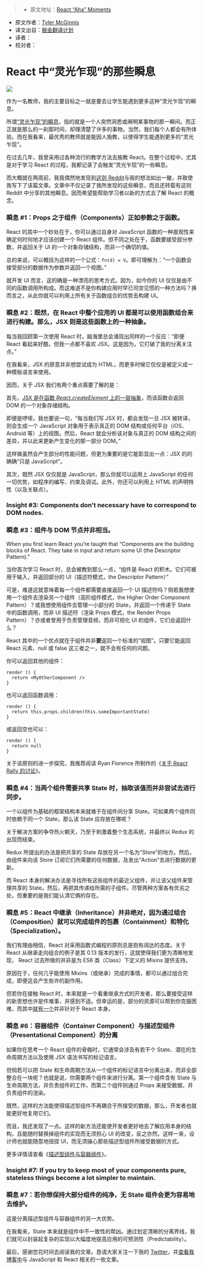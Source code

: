 > * 原文地址：[React “Aha” Moments](https://medium.freecodecamp.com/react-aha-moments-4b92bd36cc4e#.jxiocbkv5)
* 原文作者：[Tyler McGinnis](https://medium.freecodecamp.com/@tylermcginnis?source=post_header_lockup)
* 译文出自：[掘金翻译计划](https://github.com/xitu/gold-miner)
* 译者：
* 校对者：

# React 中“灵光乍现”的那些瞬息

<img class="progressiveMedia-noscript js-progressiveMedia-inner" src="https://cdn-images-1.medium.com/max/800/0*6nyVYm78oKNBrvd8.jpg">

作为一名教师，我的主要目标之一就是要去让学生能遇到更多这种“灵光乍现”的瞬息。

所谓[“灵光乍现”的瞬息](https://en.wikipedia.org/wiki/Eureka_effect)，指的就是一个人突然洞悉或阐明某事物的那一瞬间。而正正就是那么的一刹那时间，却理清楚了许多的事物。当然，我们每个人都会有所体验。而在我看来，最优秀的教师就是能因人施教，以使得学生能遇到更多的“灵光乍现”。

在过去几年，我曾采用过各种流行的教学方法去施教 React。在整个过程中，尤其是对于学习 React 的过程，我都记录了会触发“灵光乍现”的一些瞬息。

而大概就在两周前，我竟偶然地发现到[这则 Reddit](https://www.reddit.com/r/reactjs/comments/5gmywc/what_were_the_biggest_aha_moments_you_had_while/)与我的想法如出一辙，并致使我写下了该篇文章。文章中不仅记录了我所发现的这些瞬息，而且还转载有这则 Reddit 中分享的其他瞬息。因而希望能帮助学习者以新的方式去了解 React 的概念。

### 瞬息 #1：Props 之于组件（Components）正如参数之于函数。 ###

React 的其中一个妙处在于，你可以通过自身对 JavaScript 函数的一种直观性来确定何时何地才应该创建一个 React 组件。但不同之处在于，函数要接受部分参数，并返回关于 UI 的一个对象存储结构，而非一个确切的值。

总的来说，可以概括为这样的一个公式：`fn(d) = V`。即可理解为：“一个函数会接受部分的数据作为参数并返回一个视图。”

就开发 UI 而言，这的确是一种漂亮的思考方式。因为，如今你的 UI 仅仅是由不同的函数调用所构成。而这难道不是你构建应用时早已司空见惯的一种方法吗？换而言之，从此你就可以利用上所有关于函数组合的优势去构建 UI。

### 瞬息 #2：既然，在 React 中整个应用的 UI 都是可以使用函数组合来进行构建。那么，JSX 则是这些函数上的一种抽象。 ###

每当我回顾第一次使用 React 时，脑海里总会涌现出同样的一个反应：“即便 React 看起来好酷，但我一点都不喜欢 JSX。这是因为，它打破了我的分离关注点。”

在我看来，JSX 的原意并非想尝试成为 HTML，而更多时候它仅仅是被定义成一种模板语言来使用。

因而，关于 JSX 我们有两个重点需要了解的是：

首先，[JSX 是在函数 *React.createElement* 上的一层抽象](https://tylermcginnis.com/react-elements-vs-react-components/)，而该函数会返回 DOM 的一个对象存储结构。

即便是啰嗦，我也要说一句，“每当我们写 JSX 时，都会发现一旦 JSX 被转译，则会生成一个 JavaScript 对象用于表示真正的 DOM 结构或任何平台（iOS、Android 等）上的视图。然后，React 就会分析该对象与真正的 DOM 结构之间的差异，并以此来更新产生变化的那一部分 DOM。”

这样做虽然会产生部分的性能问题，但更为重要的是它能彰显出一点：JSX 的的确确“只是 JavaScript”。

其次，既然 JSX 仅仅就是 JavaScript，那么你就可以运用上 JavaScript 的任何一切优势，如程序的编写、约束及调试。此外，你还可以利用上 HTML 的声明特性（以及关联点）。

### Insight #3: Components don’t necessary have to correspond to DOM nodes. ###

### 瞬息 #3：组件与 DOM 节点并非相当。 ###

When you first learn React you’re taught that “Components are the building blocks of React. They take in input and return some UI (the Descriptor Pattern).”

当你首次学习 React 时，总会被教到那么一点，“组件是 React 的积木。它们可被用于输入，并返回部分的 UI（描述符模式，the Descriptor Pattern）”

可是，难道这就意味着每一个组件都需要直接返回一个 UI 描述符吗？倘若我想使用一个组件去渲染另一个组件（高阶组件模式，the Higher Order Component Pattern）？或我想使用组件去管理一小部分的 State，并返回一个传递于 State 中的函数调用，而非 UI 描述符（渲染 Props 模式，the Render Props Pattern）？亦或者曾用于负责管理音频，而非可视化 UI 的组件，它们会返回什么？

React 其中的一个优点就在于组件并非**要**返回一个标准的“视图”。只要它能返回 React 元素、null 或 false 这三者之一，就不会有任何的问题。

你可以返回其他的组件：

```
render () {
  return <MyOtherComponent />
}
```

也可以返回函数调用：

```
render () {
  return this.props.children(this.someImportantState)
}
```

或返回空也可以：

```
render () {
  return null
}
```

关于该原则的进一步探究，我推荐阅读 Ryan Florence 所制作的《[关于 React Rally 的讨论](https://www.youtube.com/watch?v=kp-NOggyz54)》。

### 瞬息 #4：当两个组件需要共享 State 时，抽取该值而并非尝试去进行同步。 ###

一个以组件为基础的框架结构本来就难于在组件间分享 State。可如果两个组件同时依赖于同一个 State，那么该 State 应存放在哪呢？

关于解决方案的争夺热火朝天，乃至于刺激着整个生态系统，并最终以 Redux 的出现而结束。

Redux 所提出的办法是把共享的 State 存放在另一个名为“Store”的地方。然后，由组件来向该 Store 订阅它们所需要的任何数据，及发出“Action”去进行数据的更新。

而 React 本身的解决办法是寻找所有这些组件的最近父组件，并让该父组件来管理共享的 State。然后，再把其传递给所需的子组件。尽管两种方案各有优劣之处，但重要的是我们能认清它俩的存在。

### 瞬息 #5：React 中继承（Inheritance）并非绝对，因为通过组合（Composition）就可以完成组件的包裹（Containment）和特化（Specialization）。 ###

我们有理由相信，React 对采用函数式编程的原则总是抱有阔达的态度。关于 React 从继承走向组合的例子是其 0.13 版本的发行，这就使得我们更为清晰地发现， React 过去所做的并非是为 ES6 类（Class）下定义的 Mixins 提供支持。

原因在于，任何几乎能使用 Mixins（或继承）完成的事情，都可以通过组合完成，即便这会产生些许的副作用。

但若你在接触 React 时，本来就是一个看重继承方式的开发者，那么要接受这样的新思想也许是件难事，并感到不适。但幸运的是，部分的资源可以帮到你克服困难，而其中[就有一个](https://www.youtube.com/watch?v=wfMtDGfHWpA)并非针对于 React 本身。

### 瞬息 #6：容器组件（Container Component）与描述型组件（Presentational Component）的分离

如果你在思考一个 React 组件的骨骼时，它通常会涉及有若干个 State、潜在的生命周期方法以及使用 JSX 语法书写的标记语言。

但倘若可以把 State 和生命周期方法从一个组件的标记语言中分离出来，而非全部整合在一块呢？也就是说，你需要两个组件来进行分离。第一个组件含有 State 与生命周期方法，并负责组件的工作，而第二个组件则通过 Props 来接受数据，并负责组件的渲染。

既然，这样的方法能使得描述型组件不再耦合于所接受的数据，那么，开发者也就能更好地复用它们。

而且，我还发现了一点。这样的新方法还能使开发者更好地去了解应用本身的结构，且能随时替换掉组件的实现而无须担心 UI 的改变，反之亦然。这样一来，设计师也就能随意地扭捏 UI，而无须操心那些描述型组件所接受数据的方式。

更多详情请查看《[描述型组件与容器组件](https://medium.com/@dan_abramov/smart-and-dumb-components-7ca2f9a7c7d0#.q9tui51xz)》。

### Insight #7: If you try to keep most of your components pure, stateless things become a lot simpler to maintain. ###

### 瞬息 #7：若你想保持大部分组件的纯净，无 State 组件会更为容易地去维护。 ###

这是分离描述型组件与容器组件的另一大优势。

在我看来，State 本来就是组件中不一致性的帮凶。通过划定清晰的分离界线，我们就可以封装起复杂的实现以大幅度地提高应用的可预测性（Predictability）。

最后，感谢您花时间去阅读我的文章。恳请大家关注一下我的 [Twitter](https://twitter.com/tylermcginnis33)，并[查看我博客中](https://tylermcginnis.com/react-aha-moments/)与 JavaScript 和 React 相关的一些文章。
